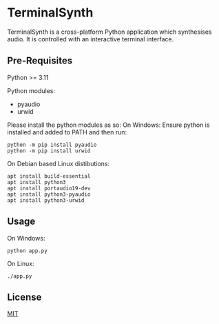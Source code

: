 # TerminalSynth

TerminalSynth is a cross-platform Python application which synthesises audio. It is controlled with an interactive terminal interface.

## Pre-Requisites

Python >= 3.11

Python modules:
- pyaudio
- urwid

Please install the python modules as so:
On Windows:
Ensure python is installed and added to PATH and then run:
```console
python -m pip install pyaudio
python -m pip install urwid
```

On Debian based Linux distibutions:
```console
apt install build-essential
apt install python3
apt install portaudio19-dev
apt install python3-pyaudio
apt install python3-urwid
```

## Usage

On Windows:
```console
python app.py
```

On Linux:
```console
./app.py
```

## License

[MIT](https://choosealicense.com/licenses/mit/)
